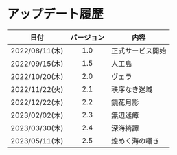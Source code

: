 # アップデート履歴

| 日付 | バージョン | 内容 |
| --- | :---: | --- |
| 2022/08/11(木) | 1.0 | 正式サービス開始 |
| 2022/09/15(木) | 1.5 | 人工島 |
| 2022/10/20(木) | 2.0 | ヴェラ |
| 2022/11/22(火) | 2.1 | 秩序なき迷城 |
| 2022/12/22(木) | 2.2 | 鏡花月影 |
| 2023/02/02(木) | 2.3 | 無辺迷瘴 |
| 2023/03/30(木) | 2.4 | 深海綺譚 |
| 2023/05/11(木) | 2.5 | 煌めく海の囁き |
